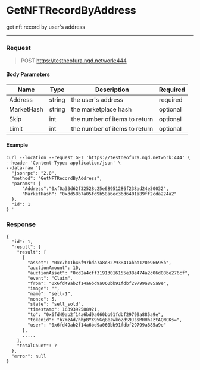 # GetNFTRecordByAddress
get nft record by user's address
<hr>

### Request

> POST https://testneofura.ngd.network:444

#### Body Parameters

|    Name    | Type | Description | Required |
| ---------- | --- |    ------    | ----|
| Address     | string|  the user's address| required|
| MarketHash     | string| the marketplace hash | optional |
| Skip | int | the number of items to return | optional |
| Limit | int | the number of items to return | optional |






#### Example
```
curl --location --request GET 'https://testneofura.ngd.network:444' \
--header 'Content-Type: application/json' \
--data-raw '{
  "jsonrpc": "2.0",
  "method": "GetNFTRecordByAddress",
  "params": {
      "Address":"0xf0a33d62f32528c25e68951286f238ad24e30032",
      "MarketHash": "0xdd58b7a05fd9b58a6ec36d6401a89ff2cda224a2"    
  },
  "id": 1
} '
```
### Response
```json5
{
  "id": 1,
  "result": {
    "result": [
      {
        "asset": "0xc7b11b46f97bda7a8c82793841abba120e96695b",
        "auctionAmount": 10,
        "auctionAsset": "0xd2a4cff31913016155e38e474a2c06d08be276cf",
        "event": "Claim",
        "from": "0x6fd49ab2f14a6bd9a060bb91fdbf29799a885a9e",
        "image": "",
        "name": "sell-1",
        "nonce": 5,
        "state": "sell_sold",
        "timestamp": 1639392588921,
        "to": "0x6fd49ab2f14a6bd9a060bb91fdbf29799a885a9e",
        "tokenid": "b7mzAd/hhpBYX95Gq8eJwkoZdS9JssMHHhJztAQNCKs=",
        "user": "0x6fd49ab2f14a6bd9a060bb91fdbf29799a885a9e"
      },
      .....
    ],
    "totalCount": 7
  },
  "error": null
}
```
###  
